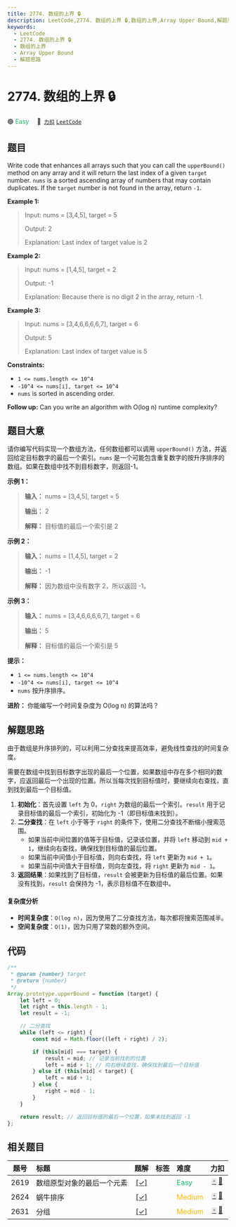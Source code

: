 ```yaml
---
title: 2774. 数组的上界 🔒
description: LeetCode,2774. 数组的上界 🔒,数组的上界,Array Upper Bound,解题思路
keywords:
  - LeetCode
  - 2774. 数组的上界 🔒
  - 数组的上界
  - Array Upper Bound
  - 解题思路
---
```


# 2774. 数组的上界 🔒

🟢 <font color=#15bd66>Easy</font>&emsp; 🔗&ensp;[`力扣`](https://leetcode.cn/problems/array-upper-bound) [`LeetCode`](https://leetcode.com/problems/array-upper-bound)

## 题目

Write code that enhances all arrays such that you can call the `upperBound()`
method on any array and it will return the last index of a given `target`
number. `nums` is a sorted ascending array of numbers that may contain
duplicates. If the `target` number is not found in the array, return `-1`.

**Example 1:**

> Input: nums = [3,4,5], target = 5
>
> Output: 2
>
> Explanation: Last index of target value is 2

**Example 2:**

> Input: nums = [1,4,5], target = 2
>
> Output: -1
>
> Explanation: Because there is no digit 2 in the array, return -1.

**Example 3:**

> Input: nums = [3,4,6,6,6,6,7], target = 6
>
> Output: 5
>
> Explanation: Last index of target value is 5

**Constraints:**

- `1 <= nums.length <= 10^4`
- `-10^4 <= nums[i], target <= 10^4`
- `nums` is sorted in ascending order.

**Follow up:** Can you write an algorithm with O(log n) runtime complexity?

## 题目大意

请你编写代码实现一个数组方法，任何数组都可以调用 `upperBound()` 方法，并返回给定目标数字的最后一个索引。`nums`
是一个可能包含重复数字的按升序排序的数组。如果在数组中找不到目标数字，则返回-1。

**示例 1：**

> **输入：** nums = [3,4,5], target = 5
>
> **输出：** 2
>
> **解释：** 目标值的最后一个索引是 2

**示例 2：**

> **输入：** nums = [1,4,5], target = 2
>
> **输出：** -1
>
> **解释：** 因为数组中没有数字 2，所以返回 -1。

**示例 3：**

> **输入：** nums = [3,4,6,6,6,6,7], target = 6
>
> **输出：** 5
>
> **解释：** 目标值的最后一个索引是 5

**提示：**

- `1 <= nums.length <= 10^4`
- `-10^4 <= nums[i], target <= 10^4`
- `nums` 按升序排序。

**进阶：** 你能编写一个时间复杂度为 O(log n) 的算法吗？

## 解题思路

由于数组是升序排列的，可以利用二分查找来提高效率，避免线性查找的时间复杂度。

需要在数组中找到目标数字出现的最后一个位置，如果数组中存在多个相同的数字，应返回最后一个出现的位置。所以当每次找到目标值时，要继续向右查找，直到找到最后一个目标值。

1. **初始化**：首先设置 `left` 为 0，`right` 为数组的最后一个索引。`result` 用于记录目标值的最后一个索引，初始化为 -1（即目标值未找到）。
2. **二分查找**：在 `left` 小于等于 `right` 的条件下，使用二分查找不断缩小搜索范围。
   - 如果当前中间位置的值等于目标值，记录该位置，并将 `left` 移动到 `mid + 1`，继续向右查找，确保找到目标值的最后位置。
   - 如果当前中间值小于目标值，则向右查找，将 `left` 更新为 `mid + 1`。
   - 如果当前中间值大于目标值，则向左查找，将 `right` 更新为 `mid - 1`。
3. **返回结果**：如果找到了目标值，`result` 会被更新为目标值的最后位置。如果没有找到，`result` 会保持为 -1，表示目标值不在数组中。

#### 复杂度分析

- **时间复杂度**：`O(log n)`，因为使用了二分查找方法，每次都将搜索范围减半。
- **空间复杂度**：`O(1)`，因为只用了常数的额外空间。

## 代码

```javascript
/**
 * @param {number} target
 * @return {number}
 */
Array.prototype.upperBound = function (target) {
	let left = 0;
	let right = this.length - 1;
	let result = -1;

	// 二分查找
	while (left <= right) {
		const mid = Math.floor((left + right) / 2);

		if (this[mid] === target) {
			result = mid; // 记录当前找到的位置
			left = mid + 1; // 向右继续查找，确保找到最后一个目标值
		} else if (this[mid] < target) {
			left = mid + 1;
		} else {
			right = mid - 1;
		}
	}

	return result; // 返回目标值的最后一个位置，如果未找到返回 -1
};
```

## 相关题目

<!-- prettier-ignore -->
| 题号 | 标题 | 题解 | 标签 | 难度 | 力扣 |
| :------: | :------ | :------: | :------ | :------ | :------: |
| 2619 | 数组原型对象的最后一个元素 | [[✓]](/problem/2619.md) |  | <font color=#15bd66>Easy</font> | [🀄️](https://leetcode.cn/problems/array-prototype-last) [🔗](https://leetcode.com/problems/array-prototype-last) |
| 2624 | 蜗牛排序 | [[✓]](/problem/2624.md) |  | <font color=#ffb800>Medium</font> | [🀄️](https://leetcode.cn/problems/snail-traversal) [🔗](https://leetcode.com/problems/snail-traversal) |
| 2631 | 分组 | [[✓]](/problem/2631.md) |  | <font color=#ffb800>Medium</font> | [🀄️](https://leetcode.cn/problems/group-by) [🔗](https://leetcode.com/problems/group-by) |